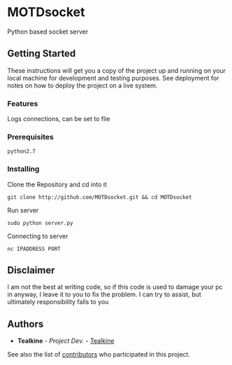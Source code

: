 # MOTDsocket

Python based socket server

## Getting Started

These instructions will get you a copy of the project up and running on your local machine for development and testing purposes. See deployment for notes on how to deploy the project on a live system.

### Features

Logs connections, can be set to file

### Prerequisites

```
python2.7
```

### Installing

Clone the Repository and cd into it

```
git clone http://github.com/MOTDsocket.git && cd MOTDsocket
```

Run server

```
sudo python server.py
```

Connecting to server
```
nc IPADDRESS PORT
```

## Disclaimer

I am not the best at writing code, so if this code is used to damage your pc in anyway, I leave it to you to fix the problem. I can try to assist, but ultimately responsibility falls to you


## Authors

* **Tealkine** - *Project Dev.* - [Tealkine](https://github.com/Tealkine)

See also the list of [contributors](https://github.com/your/project/contributors) who participated in this project.

